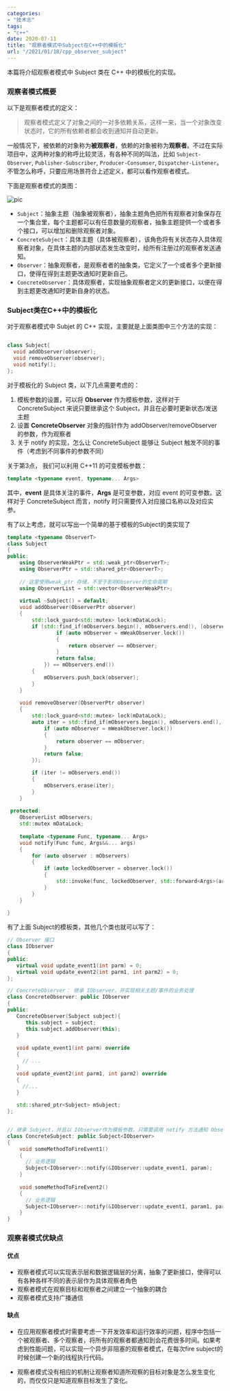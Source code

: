```yaml
---
categories:
- "技术志"
tags:
- "c++"
date: 2020-07-11
title: "观察者模式中Subject在C++中的模板化"
url: "/2021/01/18/cpp_observer_subject"
---
```


本篇将介绍观察者模式中 Subject 类在 C++ 中的模板化的实现。

<!--more-->

### 观察者模式概要
以下是观察者模式的定义：

> 观察者模式定义了对象之间的一对多依赖关系，这样一来，当一个对象改变状态时，它的所有依赖者都会收到通知并自动更新。

一般情况下，被依赖的对象称为**被观察者**，依赖的对象被称为**观察者**。不过在实际项目中，这两种对象的称呼比较灵活，有各种不同的叫法，比如 `Subject-Observer`, `Publisher-Subscriber`, `Producer-Consumser`, `Dispatcher-Listener`。不管怎么称呼，只要应用场景符合上述定义，都可以看作观察者模式。

下面是观察者模式的类图：

![pic](/pic/2020/2020-07-11-cpp-observer-subject.png)

* `Subject`：抽象主题（抽象被观察者），抽象主题角色把所有观察者对象保存在一个集合里，每个主题都可以有任意数量的观察者，抽象主题提供一个或者多个接口，可以增加和删除观察者对象。
* `ConcreteSubject`：具体主题（具体被观察者），该角色将有关状态存入具体观察者对象，在具体主题的内部状态发生改变时，给所有注册过的观察者发送通知。
* `Observer`：抽象观察者，是观察者者的抽象类，它定义了一个或者多个更新接口，使得在得到主题更改通知时更新自己。
* `ConcreteObserver`：具体观察者，实现抽象观察者定义的更新接口，以便在得到主题更改通知时更新自身的状态。

### Subject类在C++中的模板化
对于观察者模式中 Subjet 的 C++ 实现，主要就是上面类图中三个方法的实现：

```cpp

class Subject{
  void addObserver(observer);
  void removeObserver(observer);
  void notify();
};
```

对于模板化的 Subject 类，以下几点需要考虑的：
1. 模板参数的设置，可以将 **Observer** 作为模板参数，这样对于 ConcreteSubject 来说只要继承这个 Subject，并且在必要时更新状态/发送主题
2. 设置 **ConcreteObserver** 对象的指针作为 addObserver/removeObserver的参数，作为观察者
3. 关于 notify 的实现，怎么让 ConcreteSubject 能够让 Subject 触发不同的事件（考虑到不同事件的参数不同）

关于第3点， 我们可以利用 C++11 的可变模板参数：
~~~cpp
template <typename event, typename... Args>
~~~
其中，**event** 是具体关注的事件，**Args** 是可变参数，对应 event 的可变参数。这样对于 ConcreteSubject 而言，notify 时只需要传入对应接口名称以及对应实参。

有了以上考虑，就可以写出一个简单的基于模板的Subject的类实现了
~~~cpp
template <typename ObserverT>
class Subject
{
public:
    using ObserverWeakPtr = std::weak_ptr<ObserverT>;
    using ObserverPtr = std::shared_ptr<ObserverT>;
    
    // 这里使用weak_ptr 存储，不至于影响Observer的生命周期
    using ObserverList = std::vector<ObserverWeakPtr>;
    
    virtual ~Subject() = default;
    void addObserver(ObserverPtr observer)
    {
        std::lock_guard<std::mutex> lock(mDataLock);
        if (std::find_if(mObservers.begin(), mObservers.end(), [observer](ObserverWeakPtr mWeakObserver) {
                if (auto mObserver = mWeakObserver.lock())
                {
                    return observer == mObserver;
                }
                return false;
            }) == mObservers.end())
        {
            mObservers.push_back(observer);
        }
    }
    
    void removeObserver(ObserverPtr observer)
    {
        std::lock_guard<std::mutex> lock(mDataLock);
        auto iter = std::find_if(mObservers.begin(), mObservers.end(), [observer](ObserverWeakPtr mWeakObserver) {
            if (auto mObserver = mWeakObserver.lock())
            {
                return observer == mObserver;
            }
            return false;
        });

        if (iter != mObservers.end())
        {
            mObservers.erase(iter);
        }
    }
    
 protected:
    ObserverList mObservers;
    std::mutex mDataLock;
    
    template <typename Func, typename... Args>
    void notify(Func func, Args&&... args)
    {
        for (auto observer : mObservers)
        {
            if (auto lockedObserver = observer.lock())
            {
                std::invoke(func, lockedObserver, std::forward<Args>(args)...);
            }
        }
    }
    
}
~~~

有了上面 Subject的模板类，其他几个类也就可以写了：
~~~cpp
// Observer 接口
class IObserver
{
public:
   virtual void update_event1(int parm) = 0;
   virtual void update_event2(int parm1, int parm2) = 0;
};

// ConcreteObserver： 继承 IObserver，并实现相关主题/事件的业务处理
class ConcreteObserver: public IObserver
{
public:
   ConcreteObserver(Subject subject){
      this.subject = subject;
      this.subject.addObserver(this);
   }
   
   void update_event1(int parm) override
   {
     // ...
   }
   void update_event2(int parm1, int parm2) override
   {
     //...
   }

   std::shared_ptr<Subject> mSubject;
};


// 继承 Subject，并且以 IObserver作为模板参数，只需要调用 notify 方法通知 Observers
class ConcreteSubject: public Subject<IObserver>
{
    void someMethodToFireEvent1()
    {
      // 业务逻辑
      Subject<IObserver>::notify(&IObserver::update_event1, param);
    }
    
    void someMethodToFireEvent2()
    {
      // 业务逻辑
      Subject<IObserver>::notify(&IObserver::update_event1, param1, param2);
    }
}
~~~


### 观察者模式优缺点
#### 优点
* 观察者模式可以实现表示层和数据逻辑层的分离，抽象了更新接口，使得可以有各种各样不同的表示层作为具体观察者角色
* 观察者模式在观察目标和观察者之间建立一个抽象的耦合
* 观察者模式支持广播通信

#### 缺点
* 在应用观察者模式时需要考虑一下开发效率和运行效率的问题，程序中包括一个被观察者、多个观察者，将所有的观察者都通知到会花费很多时间。如果考虑到性能问题，可以实现一个异步非阻塞的观察者模式，在每次fire subject的时候创建一个新的线程执行代码。

* 观察者模式没有相应的机制让观察者知道所观察的目标对象是怎么发生变化的，而仅仅只是知道观察目标发生了变化。